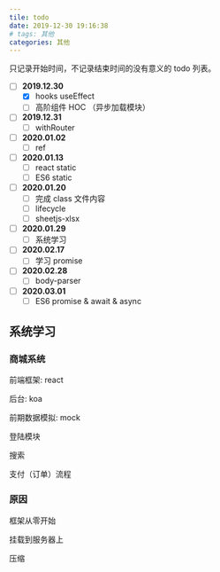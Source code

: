 ```yaml
---
tile: todo
date: 2019-12-30 19:16:38
# tags: 其他
categories: 其他
---
```


只记录开始时间，不记录结束时间的没有意义的 todo 列表。

<!-- more -->

* [ ] **2019.12.30**
  * [X] hooks useEffect
  * [ ] 高阶组件 HOC （异步加载模块）
* [ ] **2019.12.31**
  * [ ] withRouter
* [ ] **2020.01.02**
  * [ ] ref
* [ ] **2020.01.13**
  * [ ] react static
  * [ ] ES6 static
* [ ] **2020.01.20**
  * [ ] 完成 class 文件内容
  * [ ] lifecycle
  * [ ] sheetjs-xlsx
* [ ] **2020.01.29**
  * [ ] 系统学习
* [ ] **2020.02.17**
  * [ ] 学习 promise
* [ ] **2020.02.28**
  * [ ] body-parser
* [ ] **2020.03.01**
  * [ ] ES6 promise & await & async

## 系统学习

### 商城系统

前端框架: react

后台: koa

前期数据模拟: mock

登陆模块

搜索

支付（订单）流程

### 原因

框架从零开始

挂载到服务器上

压缩
